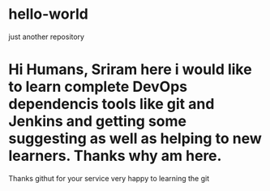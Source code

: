# hello-world
just another repository

Hi Humans,
Sriram here i would like to learn complete DevOps dependencis tools like git and Jenkins and getting some suggesting as well as helping to new learners.
Thanks why am here.
============
Thanks githut for your service very happy to learning the git
